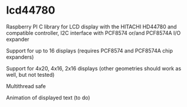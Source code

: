 # lcd44780
Raspberry PI C library 
for LCD display with the HITACHI HD44780 and compatible controller,
I2C interface with PCF8574 or/and PCF8574A I/O expander

Support for up to 16 displays (requires PCF8574 and PCF8574A chip expanders)

Support for 4x20, 4x16, 2x16 displays (other geometries should work as well, but not tested)

Multithread safe

Animation of displayed text (to do)
